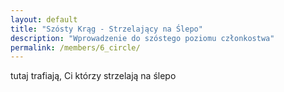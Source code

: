 ```yaml
---
layout: default
title: "Szósty Krąg - Strzelający na Ślepo"
description: "Wprowadzenie do szóstego poziomu członkostwa"
permalink: /members/6_circle/
---
```


tutaj trafiają, Ci którzy strzelają na ślepo